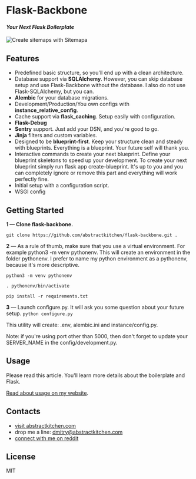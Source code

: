 # Flask-Backbone
#### _Your Next Flask Boilerplate_

![Create sitemaps with Sitemapa](https://abstractkitchen.com/static/flask-backbone/flask-backbone-boilerplate.jpg "Flask-Backbone")

## Features
- Predefined basic structure, so you'll end up with a clean architecture.
- Database support via **SQLAlchemy**. However, you can skip database setup and use Flask-Backbone without the database. I also do not use Flask-SQLAlchemy, but you can.
- **Alembic** for your database migrations.
- Development/Production/You own configs with **instance_relative_config**.
- Cache support via **flask_caching**. Setup easily with configuration.
- **Flask-Debug**
- **Sentry** support. Just add your DSN, and you're good to go.
- **Jinja** filters and custom variables.
- Designed to be **blueprint-first**. Keep your structure clean and steady with blueprints. Everything is a blueprint. Your future self will thank you.
- Interactive commands to create your next blueprint. Define your blueprint skeletons to speed up your development. To create your next blueprint simply run flask app create-blueprint. It's up to you and you can completely ignore or remove this part and everything will work perfectly fine.
- Initial setup with a configuration script.
- WSGI config

## Getting Started

**1 — Clone flask-backbone.**

`git clone https://github.com/abstractkitchen/flask-backbone.git .`

**2** — As a rule of thumb, make sure that you use a virtual environment. For example python3 -m venv pythonenv. This will create an environment in the folder pythonenv. I prefer to name my python environment as a pythonenv, because it's more descriptive.

`python3 -m venv pythonenv`

`. pythonenv/bin/activate`

`pip install -r requirements.txt`

**3** — Launch configure.py. It will ask you some question about your future setup.
`python configure.py`

This utility will create: .env, alembic.ini and instance/config.py.

Note: if you're using port other than 5000, then don't forget to update your SERVER_NAME in the config/development.py.

## Usage
Please read this article. You'll learn more details about the boilerplate and Flask.

[Read about usage on my website](https://abstractkitchen.com/blog/flask-backbone/).

## Contacts
- [visit abstractkitchen.com](https://abstractkitchen.com)
- drop me a line: dmitry@abstractkitchen.com
- [connect with me on reddit](https://www.reddit.com/user/denisberezovsky)

## License

MIT
